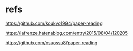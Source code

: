 # refs

<https://github.com/koukyo1994/paper-reading>

<https://lafrenze.hatenablog.com/entry/2015/08/04/120205>

<https://github.com/osuossu8/paper-reading>
